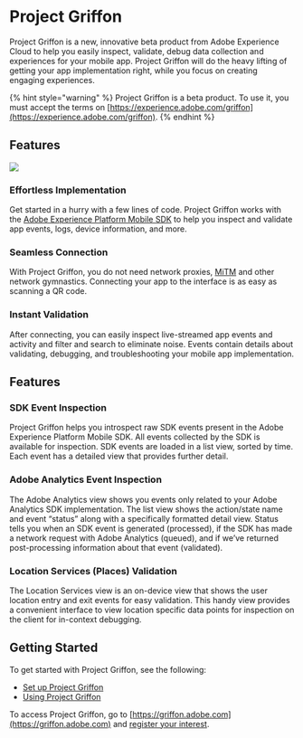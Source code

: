 # Project Griffon

Project Griffon is a new, innovative beta product from Adobe Experience Cloud to help you easily inspect, validate, debug data collection and experiences for your mobile app. Project Griffon will do the heavy lifting of getting your app implementation right, while you focus on creating engaging experiences.

{% hint style="warning" %}
Project Griffon is a beta product. To use it, you must accept the terms on [https://experience.adobe.com/griffon](https://experience.adobe.com/griffon).
{% endhint %}


## Features

![](../../.gitbook/assets/ezgif.com-video-to-gif.gif)

### Effortless Implementation

Get started in a hurry with a few lines of code. Project Griffon works with the [Adobe Experience Platform Mobile SDK](../../) to help you inspect and validate app events, logs, device information, and more.

### Seamless Connection

With Project Griffon, you do not need network proxies, [MiTM](https://en.wikipedia.org/wiki/Man-in-the-middle_attack) and other network gymnastics. Connecting your app to the interface is as easy as scanning a QR code.

### Instant Validation

After connecting, you can easily inspect live-streamed app events and activity and filter and search to eliminate noise. Events contain details about validating, debugging, and troubleshooting  your mobile app implementation.

## Features

### SDK Event Inspection
Project Griffon helps you introspect raw SDK events present in the Adobe Experience Platform Mobile SDK. All events collected by the SDK is available for inspection. SDK events are loaded in a list view, sorted by time. Each event has a detailed view that provides further detail.

### Adobe Analytics Event Inspection
The Adobe Analytics view shows you events only related to your Adobe Analytics SDK implementation. The list view shows the action/state name and event “status” along with a specifically formatted detail view. Status tells you when an SDK event is generated (processed), if the SDK has made a network request with Adobe Analytics (queued), and if we’ve returned post-processing information about that event (validated). 

### Location Services (Places) Validation
The Location Services view is an on-device view that shows the user location entry and exit events for easy validation. This handy view provides a convenient interface to view location specific data points for inspection on the client for in-context debugging.

## Getting Started

To get started with Project Griffon, see the following:

* [Set up Project Griffon](set-up-project-griffon.md)
* [Using Project Griffon](using-project-griffon.md)

To access Project Griffon, go to [https://griffon.adobe.com](https://griffon.adobe.com) and [register your interest](https://forms.office.com/Pages/ResponsePage.aspx?id=Wht7-jR7h0OUrtLBeN7O4UJN9zAhIEhJr3PBfyMf9wdUMjNHTjVCVUJXUDM0VUIzOUFWMk9RNlBLRC4u).
